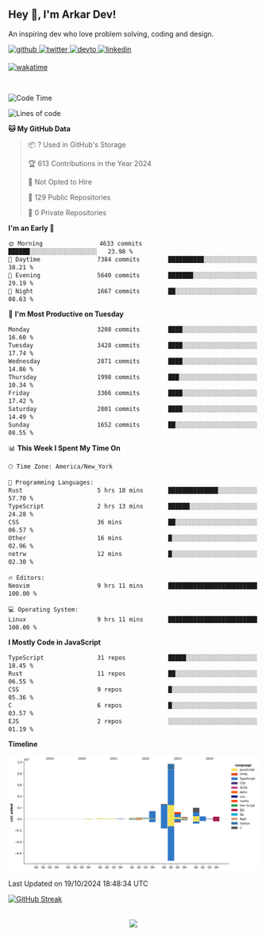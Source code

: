 ## Hey 👋, I'm Arkar Dev!  

An inspiring dev who love problem solving, coding and design.

<a href="https://github.com/Riley1101" target="_blank">
<img src=https://img.shields.io/badge/github-%2324292e.svg?&style=for-the-badge&logo=github&logoColor=white alt=github style="margin-bottom: 5px;" />
</a>
<a href="https://twitter.com/arkardev" target="_blank">
<img src=https://img.shields.io/badge/twitter-%2300acee.svg?&style=for-the-badge&logo=twitter&logoColor=white alt=twitter style="margin-bottom: 5px;" />
</a>
<a href="https://dev.to/riley1101" target="_blank">
<img src=https://img.shields.io/badge/dev.to-%2308090A.svg?&style=for-the-badge&logo=dev.to&logoColor=white alt=devto style="margin-bottom: 5px;" />
</a>
<a href="https://linkedin.com/in/arkar-kaung-myat" target="_blank">
<img src=https://img.shields.io/badge/linkedin-%231E77B5.svg?&style=for-the-badge&logo=linkedin&logoColor=white alt=linkedin style="margin-bottom: 5px;" />
</a>
  
[![wakatime](https://wakatime.com/badge/user/cf23b6e3-75f8-4c04-b0e3-273191c8d2ec.svg)](https://wakatime.com/@cf23b6e3-75f8-4c04-b0e3-273191c8d2ec)

<br/>

<!--START_SECTION:waka-->
![Code Time](http://img.shields.io/badge/Code%20Time-1%2C120%20hrs%206%20mins-blue)

![Lines of code](https://img.shields.io/badge/From%20Hello%20World%20I%27ve%20Written-19.0%20million%20lines%20of%20code-blue)

**🐱 My GitHub Data** 

> 📦 ? Used in GitHub's Storage 
 > 
> 🏆 613 Contributions in the Year 2024
 > 
> 🚫 Not Opted to Hire
 > 
> 📜 129 Public Repositories 
 > 
> 🔑 0 Private Repositories 
 > 
**I'm an Early 🐤** 

```text
🌞 Morning                4633 commits        ██████░░░░░░░░░░░░░░░░░░░   23.98 % 
🌆 Daytime                7384 commits        ██████████░░░░░░░░░░░░░░░   38.21 % 
🌃 Evening                5640 commits        ███████░░░░░░░░░░░░░░░░░░   29.19 % 
🌙 Night                  1667 commits        ██░░░░░░░░░░░░░░░░░░░░░░░   08.63 % 
```
📅 **I'm Most Productive on Tuesday** 

```text
Monday                   3208 commits        ████░░░░░░░░░░░░░░░░░░░░░   16.60 % 
Tuesday                  3428 commits        ████░░░░░░░░░░░░░░░░░░░░░   17.74 % 
Wednesday                2871 commits        ████░░░░░░░░░░░░░░░░░░░░░   14.86 % 
Thursday                 1998 commits        ███░░░░░░░░░░░░░░░░░░░░░░   10.34 % 
Friday                   3366 commits        ████░░░░░░░░░░░░░░░░░░░░░   17.42 % 
Saturday                 2801 commits        ████░░░░░░░░░░░░░░░░░░░░░   14.49 % 
Sunday                   1652 commits        ██░░░░░░░░░░░░░░░░░░░░░░░   08.55 % 
```


📊 **This Week I Spent My Time On** 

```text
🕑︎ Time Zone: America/New_York

💬 Programming Languages: 
Rust                     5 hrs 18 mins       ██████████████░░░░░░░░░░░   57.70 % 
TypeScript               2 hrs 13 mins       ██████░░░░░░░░░░░░░░░░░░░   24.28 % 
CSS                      36 mins             ██░░░░░░░░░░░░░░░░░░░░░░░   06.57 % 
Other                    16 mins             █░░░░░░░░░░░░░░░░░░░░░░░░   02.96 % 
netrw                    12 mins             █░░░░░░░░░░░░░░░░░░░░░░░░   02.30 % 

🔥 Editors: 
Neovim                   9 hrs 11 mins       █████████████████████████   100.00 % 

💻 Operating System: 
Linux                    9 hrs 11 mins       █████████████████████████   100.00 % 
```

**I Mostly Code in JavaScript** 

```text
TypeScript               31 repos            █████░░░░░░░░░░░░░░░░░░░░   18.45 % 
Rust                     11 repos            ██░░░░░░░░░░░░░░░░░░░░░░░   06.55 % 
CSS                      9 repos             █░░░░░░░░░░░░░░░░░░░░░░░░   05.36 % 
C                        6 repos             █░░░░░░░░░░░░░░░░░░░░░░░░   03.57 % 
EJS                      2 repos             ░░░░░░░░░░░░░░░░░░░░░░░░░   01.19 % 
```



**Timeline**

![Lines of Code chart](https://raw.githubusercontent.com/Riley1101/Riley1101/main/assets/bar_graph.png)


 Last Updated on 19/10/2024 18:48:34 UTC
<!--END_SECTION:waka-->

[![GitHub Streak](https://streak-stats.demolab.com?user=Riley1101)](https://git.io/streak-stats)
  
<br/>  
<div align="center">
<img src="https://komarev.com/ghpvc/?username=Riley1101&&style=flat-square" align="center" />
</div>  

